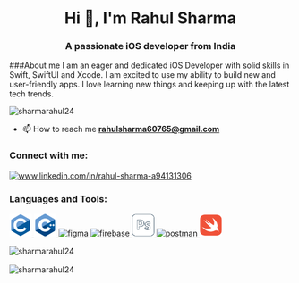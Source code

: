 <h1 align="center">Hi 👋, I'm Rahul Sharma</h1>
<h3 align="center">A passionate iOS developer from India</h3>

###About me 
I am an eager and dedicated iOS Developer with solid skills in Swift, SwiftUI
and Xcode. I am excited to use my ability to build new and user-friendly
apps. I love learning new things and keeping up with the latest tech trends.

<p align="left"> <img src="https://komarev.com/ghpvc/?username=sharmarahul24&label=Profile%20views&color=0e75b6&style=flat" alt="sharmarahul24" /> </p>

- 📫 How to reach me **rahulsharma60765@gmail.com**

<h3 align="left">Connect with me:</h3>
<p align="left">
<a href="https://linkedin.com/in/www.linkedin.com/in/rahul-sharma-a94131306" target="blank"><img align="center" src="https://raw.githubusercontent.com/rahuldkjain/github-profile-readme-generator/master/src/images/icons/Social/linked-in-alt.svg" alt="www.linkedin.com/in/rahul-sharma-a94131306" height="30" width="40" /></a>
</p>

<h3 align="left">Languages and Tools:</h3>
<p align="left"> <a href="https://www.cprogramming.com/" target="_blank" rel="noreferrer"> <img src="https://raw.githubusercontent.com/devicons/devicon/master/icons/c/c-original.svg" alt="c" width="40" height="40"/> </a> <a href="https://www.w3schools.com/cpp/" target="_blank" rel="noreferrer"> <img src="https://raw.githubusercontent.com/devicons/devicon/master/icons/cplusplus/cplusplus-original.svg" alt="cplusplus" width="40" height="40"/> </a> <a href="https://www.figma.com/" target="_blank" rel="noreferrer"> <img src="https://www.vectorlogo.zone/logos/figma/figma-icon.svg" alt="figma" width="40" height="40"/> </a> <a href="https://firebase.google.com/" target="_blank" rel="noreferrer"> <img src="https://www.vectorlogo.zone/logos/firebase/firebase-icon.svg" alt="firebase" width="40" height="40"/> </a> <a href="https://www.photoshop.com/en" target="_blank" rel="noreferrer"> <img src="https://raw.githubusercontent.com/devicons/devicon/master/icons/photoshop/photoshop-line.svg" alt="photoshop" width="40" height="40"/> </a> <a href="https://postman.com" target="_blank" rel="noreferrer"> <img src="https://www.vectorlogo.zone/logos/getpostman/getpostman-icon.svg" alt="postman" width="40" height="40"/> </a> <a href="https://developer.apple.com/swift/" target="_blank" rel="noreferrer"> <img src="https://raw.githubusercontent.com/devicons/devicon/master/icons/swift/swift-original.svg" alt="swift" width="40" height="40"/> </a> </p>

<p><img align="center" src="https://github-readme-stats.vercel.app/api/top-langs?username=sharmarahul24&show_icons=true&locale=en&layout=compact" alt="sharmarahul24" /></p>

<p><img align="center" src="https://github-readme-streak-stats.herokuapp.com/?user=sharmarahul24&" alt="sharmarahul24" /></p>
